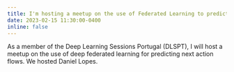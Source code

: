 ```yaml
---
title: I'm hosting a meetup on the use of Federated Learning to predict next action flow
date: 2023-02-15 11:30:00-0400
inline: false
---
```


As a member of the Deep Learning Sessions Portugal (DLSPT), I will host a meetup on the use of deep federated learning for predicting next action flows. We hosted Daniel Lopes.
